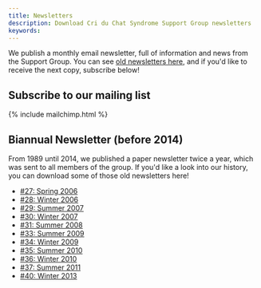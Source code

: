 ```yaml
---
title: Newsletters
description: Download Cri du Chat Syndrome Support Group newsletters
keywords: 
---
```


We publish a monthly email newsletter, full of information and news from the Support Group. You can see [old newsletters here](http://us7.campaign-archive2.com/home/?u=8b563979fb561ed56e313f0d6&id=44b5765777), and if you'd like to receive the next copy, subscribe below!

<div class='well'>
  <h2>Subscribe to our mailing list</h2>
  {% include mailchimp.html %}
</div>

## Biannual Newsletter (before 2014)

From 1989 until 2014, we published a paper newsletter twice a year, which was sent to all members of the group. If you'd like a look into our history, you can download some of those old newsletters here!

* [#27: Spring 2006](/downloads/newsletters/27_spring_2006.pdf)
* [#28: Winter 2006](/downloads/newsletters/28_winter_2006.pdf)
* [#29: Summer 2007](/downloads/newsletters/29_summer_2007.pdf)
* [#30: Winter 2007](/downloads/newsletters/30_winter_2007.pdf)
* [#31: Summer 2008](/downloads/newsletters/31_summer_2008.pdf)
* [#33: Summer 2009](/downloads/newsletters/33_summer_2009.pdf)
* [#34: Winter 2009](/downloads/newsletters/34_winter_2009.pdf)
* [#35: Summer 2010](/downloads/newsletters/35_summer_2010.pdf)
* [#36: Winter 2010](/downloads/newsletters/36_winter_2010.pdf)
* [#37: Summer 2011](/downloads/newsletters/37_summer_2011.pdf)
* [#40: Winter 2013](/downloads/newsletters/40_winter_2013.pdf)